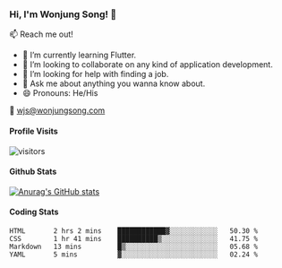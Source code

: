 ### Hi, I'm Wonjung Song! 👋

:mailbox: Reach me out!

- 🌱 I’m currently learning Flutter.
- 👯 I’m looking to collaborate on any kind of application development.
- 🤔 I’m looking for help with finding a job.
- 💬 Ask me about anything you wanna know about.
- 😄 Pronouns: He/His

:email: wjs@wonjungsong.com

#### Profile Visits
 ![visitors](https://visitor-badge.glitch.me/badge?page_id=DavidWJS.DavidWJS)

#### Github Stats
[![Anurag's GitHub stats](https://github-readme-stats.vercel.app/api?username=DavidWJS&hide=contribs,prs&theme=tokyonight)](https://github.com/anuraghazra/github-readme-stats)

#### Coding Stats
 
 <!--START_SECTION:waka-->
```text
HTML       2 hrs 2 mins    ████████████▓░░░░░░░░░░░░   50.30 % 
CSS        1 hr 41 mins    ██████████▒░░░░░░░░░░░░░░   41.75 % 
Markdown   13 mins         █▒░░░░░░░░░░░░░░░░░░░░░░░   05.68 % 
YAML       5 mins          ▓░░░░░░░░░░░░░░░░░░░░░░░░   02.24 % 
```
<!--END_SECTION:waka-->